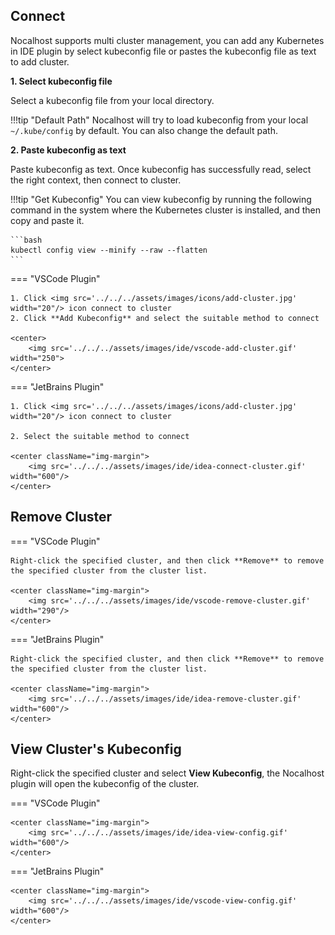 ## Connect


Nocalhost supports multi cluster management, you can add any Kubernetes in IDE plugin by select kubeconfig file or pastes the kubeconfig file as text to add cluster.

**1. Select kubeconfig file**

Select a kubeconfig file from your local directory.

!!!tip "Default Path"
    Nocalhost will try to load kubeconfig from your local `~/.kube/config` by default. You can also change the default path.

**2. Paste kubeconfig as text**

Paste kubeconfig as text. Once kubeconfig has successfully read, select the right context, then connect to cluster.

!!!tip "Get Kubeconfig"
    You can view kubeconfig by running the following command in the system where the Kubernetes cluster is installed, and then copy and paste it.

    ```bash
    kubectl config view --minify --raw --flatten
    ```

=== "VSCode Plugin"

    1. Click <img src='../../../assets/images/icons/add-cluster.jpg' width="20"/> icon connect to cluster
    2. Click **Add Kubeconfig** and select the suitable method to connect

    <center>
        <img src='../../../assets/images/ide/vscode-add-cluster.gif' width="250">
    </center>

=== "JetBrains Plugin"

    1. Click <img src='../../../assets/images/icons/add-cluster.jpg' width="20"/> icon connect to cluster

    2. Select the suitable method to connect

    <center className="img-margin">
        <img src='../../../assets/images/ide/idea-connect-cluster.gif' width="600"/>
    </center>

## Remove Cluster

=== "VSCode Plugin"

    Right-click the specified cluster, and then click **Remove** to remove the specified cluster from the cluster list.

    <center className="img-margin">
        <img src='../../../assets/images/ide/vscode-remove-cluster.gif'  width="290"/>
    </center>

=== "JetBrains Plugin"

    Right-click the specified cluster, and then click **Remove** to remove the specified cluster from the cluster list.

    <center className="img-margin">
        <img src='../../../assets/images/ide/idea-remove-cluster.gif'  width="600"/>
    </center>

## View Cluster's Kubeconfig

Right-click the specified cluster and select **View Kubeconfig**, the Nocalhost plugin will open the kubeconfig of the cluster.

=== "VSCode Plugin"

    <center className="img-margin">
        <img src='../../../assets/images/ide/idea-view-config.gif' width="600"/>
    </center>

=== "JetBrains Plugin"

    <center className="img-margin">
        <img src='../../../assets/images/ide/vscode-view-config.gif' width="600"/>
    </center>
